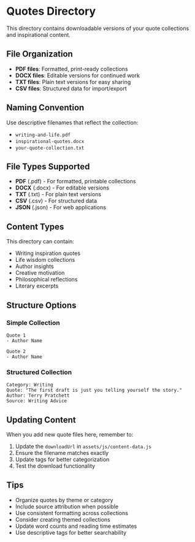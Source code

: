 # Quotes Directory

This directory contains downloadable versions of your quote collections and inspirational content.

## File Organization

- **PDF files**: Formatted, print-ready collections
- **DOCX files**: Editable versions for continued work
- **TXT files**: Plain text versions for easy sharing
- **CSV files**: Structured data for import/export

## Naming Convention

Use descriptive filenames that reflect the collection:
- `writing-and-life.pdf`
- `inspirational-quotes.docx`
- `your-quote-collection.txt`

## File Types Supported

- **PDF** (.pdf) - For formatted, printable collections
- **DOCX** (.docx) - For editable versions
- **TXT** (.txt) - For plain text versions
- **CSV** (.csv) - For structured data
- **JSON** (.json) - For web applications

## Content Types

This directory can contain:
- Writing inspiration quotes
- Life wisdom collections
- Author insights
- Creative motivation
- Philosophical reflections
- Literary excerpts

## Structure Options

### Simple Collection
```
Quote 1
- Author Name

Quote 2
- Author Name
```

### Structured Collection
```
Category: Writing
Quote: "The first draft is just you telling yourself the story."
Author: Terry Pratchett
Source: Writing Advice
```

## Updating Content

When you add new quote files here, remember to:
1. Update the `downloadUrl` in `assets/js/content-data.js`
2. Ensure the filename matches exactly
3. Update tags for better categorization
4. Test the download functionality

## Tips

- Organize quotes by theme or category
- Include source attribution when possible
- Use consistent formatting across collections
- Consider creating themed collections
- Update word counts and reading time estimates
- Use descriptive tags for better searchability
